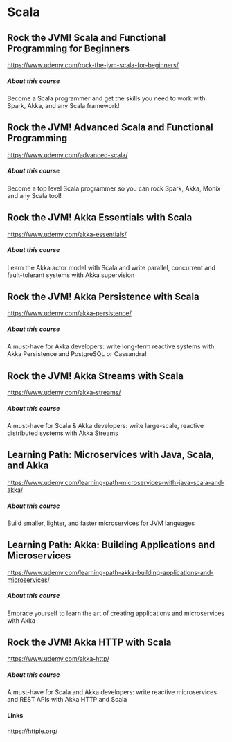 # Scala

## Rock the JVM! Scala and Functional Programming for Beginners

https://www.udemy.com/rock-the-jvm-scala-for-beginners/

##### About this course

Become a Scala programmer and get the skills you need to work with Spark, Akka, and any Scala framework!


## Rock the JVM! Advanced Scala and Functional Programming

https://www.udemy.com/advanced-scala/

##### About this course

Become a top level Scala programmer so you can rock Spark, Akka, Monix and any Scala tool!


## Rock the JVM! Akka Essentials with Scala

https://www.udemy.com/akka-essentials/

##### About this course

Learn the Akka actor model with Scala and write parallel, concurrent and fault-tolerant systems with Akka supervision


## Rock the JVM! Akka Persistence with Scala

https://www.udemy.com/akka-persistence/

##### About this course

A must-have for Akka developers: write long-term reactive systems with Akka Persistence and PostgreSQL or Cassandra!


## Rock the JVM! Akka Streams with Scala

https://www.udemy.com/akka-streams/

##### About this course

A must-have for Scala & Akka developers: write large-scale, reactive distributed systems with Akka Streams


## Learning Path: Microservices with Java, Scala, and Akka

https://www.udemy.com/learning-path-microservices-with-java-scala-and-akka/

##### About this course

Build smaller, lighter, and faster microservices for JVM languages


## Learning Path: Akka: Building Applications and Microservices

https://www.udemy.com/learning-path-akka-building-applications-and-microservices/

##### About this course

Embrace yourself to learn the art of creating applications and microservices with Akka


## Rock the JVM! Akka HTTP with Scala

https://www.udemy.com/akka-http/

##### About this course

A must-have for Scala and Akka developers: write reactive microservices and REST APIs with Akka HTTP and Scala

#### Links

https://httpie.org/
